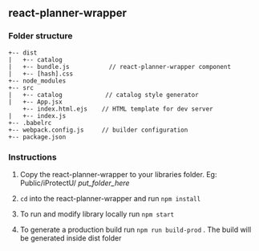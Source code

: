 ## react-planner-wrapper

### Folder structure

```
+-- dist
|   +-- catalog
|   +-- bundle.js           // react-planner-wrapper component
|   +-- [hash].css
+-- node_modules
+-- src
|   +-- catalog            // catalog style generator
|   +-- App.jsx
    +-- index.html.ejs    // HTML template for dev server
|   +-- index.js
+-- .babelrc
+-- webpack.config.js     // builder configuration
+-- package.json

```

### Instructions

1. Copy the react-planner-wrapper to your libraries folder. Eg: Public/iProtectU/ _put_folder_here_

2. `cd` into the react-planner-wrapper and run `npm install`

3. To run and modify library locally run `npm start`

4. To generate a production build run `npm run build-prod` . The build will be generated inside dist folder
